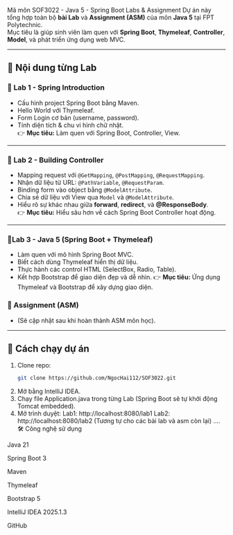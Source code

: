 Mã môn SOF3022 - Java 5 - Spring Boot Labs & Assignment
Dự án này tổng hợp toàn bộ **bài Lab** và **Assignment (ASM)** của môn **Java 5** tại FPT Polytechnic.  
Mục tiêu là giúp sinh viên làm quen với **Spring Boot**, **Thymeleaf**, **Controller**, **Model**, và phát triển ứng dụng web MVC.

---
## 📝 Nội dung từng Lab
### 🔹 Lab 1 - Spring Introduction
- Cấu hình project Spring Boot bằng Maven.  
- Hello World với Thymeleaf.  
- Form Login cơ bản (username, password).  
- Tính diện tích & chu vi hình chữ nhật.  
👉 **Mục tiêu:** Làm quen với Spring Boot, Controller, View.
---
### 🔹 Lab 2 - Building Controller
- Mapping request với `@GetMapping`, `@PostMapping`, `@RequestMapping`.  
- Nhận dữ liệu từ URL: `@PathVariable`, `@RequestParam`.  
- Binding form vào object bằng `@ModelAttribute`.  
- Chia sẻ dữ liệu với View qua `Model` và `@ModelAttribute`.  
- Hiểu rõ sự khác nhau giữa **forward**, **redirect**, và **@ResponseBody**.  
👉 **Mục tiêu:** Hiểu sâu hơn về cách Spring Boot Controller hoạt động.
---

### 🔹Lab 3 - Java 5 (Spring Boot + Thymeleaf)
- Làm quen với mô hình Spring Boot MVC.
- Biết cách dùng Thymeleaf hiển thị dữ liệu.
- Thực hành các control HTML (SelectBox, Radio, Table).
- Kết hợp Bootstrap để giao diện đẹp và dễ nhìn.
👉 **Mục tiêu:** Ứng dụng Thymeleaf và Bootstrap để xây dựng giao diện.

### 🔹 Assignment (ASM)
- (Sẽ cập nhật sau khi hoàn thành ASM môn học).

---
## 🚀 Cách chạy dự án
1. Clone repo:
   ```bash
   git clone https://github.com/NgocHai112/SOF3022.git
2. Mở bằng IntelliJ IDEA.
3. Chạy file Application.java trong từng Lab (Spring Boot sẽ tự khởi động Tomcat embedded).
4. Mở trình duyệt:
Lab1: http://localhost:8080/lab1
Lab2: http://localhost:8080/lab2
(Tương tự cho các bài lab và asm còn lại)
....
🛠️ Công nghệ sử dụng

Java 21

Spring Boot 3

Maven

Thymeleaf

Bootstrap 5

IntelliJ IDEA 2025.1.3

GitHub
